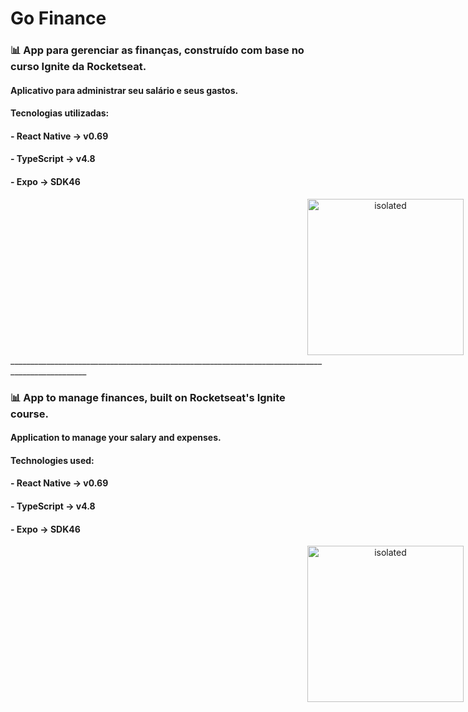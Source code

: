 # Go Finance
### 📊 App para gerenciar as finanças, construído com base no curso Ignite da Rocketseat.

<h4> Aplicativo para administrar seu salário e seus gastos. </h4>

#### Tecnologias utilizadas:
#### - React Native -> v0.69
#### - TypeScript -> v4.8
#### - Expo -> SDK46 



<div style="text-align:center; width: 1200px;">
  <img src="https://user-images.githubusercontent.com/85348111/196506632-8c6df602-ac2f-49ff-8d57-b6d15df4901e.gif" alt="isolated" width="250" />
</div>
_________________________________________________________________________________________________

<h3>📊 App to manage finances, built on Rocketseat's Ignite course. </h3>

<h4> Application to manage your salary and expenses. </h4>

<h4> Technologies used: </h4>
<h4>- React Native -> v0.69</h4>
<h4>- TypeScript -> v4.8</h4>
<h4>- Expo -> SDK46 </h4>


<div style="text-align:center; width: 1200px;">
  <img src="https://user-images.githubusercontent.com/85348111/196506632-8c6df602-ac2f-49ff-8d57-b6d15df4901e.gif" alt="isolated" width="250" />
</div>
